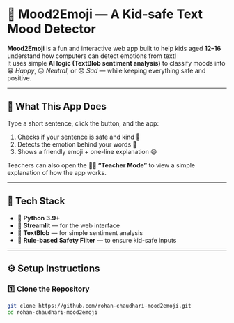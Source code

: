 # 🌈 Mood2Emoji — A Kid-safe Text Mood Detector

**Mood2Emoji** is a fun and interactive web app built to help kids aged **12–16** understand how computers can detect emotions from text!  
It uses simple **AI logic (TextBlob sentiment analysis)** to classify moods into 😀 *Happy*, 😐 *Neutral*, or 😞 *Sad* — while keeping everything safe and positive.

---

## 🧠 What This App Does

Type a short sentence, click the button, and the app:
1. Checks if your sentence is safe and kind 🌸  
2. Detects the emotion behind your words 🧠  
3. Shows a friendly emoji + one-line explanation 😄  

Teachers can also open the **👩‍🏫 “Teacher Mode”** to view a simple explanation of how the app works.

---

## 🧩 Tech Stack
- 🐍 **Python 3.9+**
- 🎨 **Streamlit** — for the web interface
- 💬 **TextBlob** — for simple sentiment analysis
- 🧼 **Rule-based Safety Filter** — to ensure kid-safe inputs

---

## ⚙️ Setup Instructions

### 1️⃣ Clone the Repository
```bash
git clone https://github.com/rohan-chaudhari-mood2emoji.git
cd rohan-chaudhari-mood2emoji
